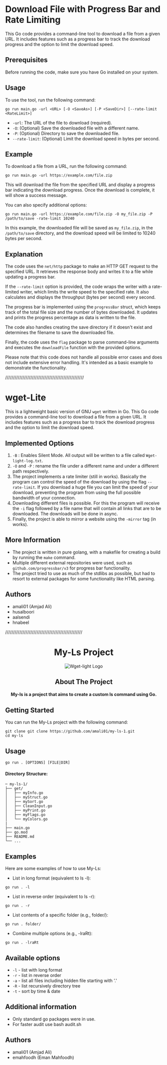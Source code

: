 # Download File with Progress Bar and Rate Limiting

This Go code provides a command-line tool to download a file from a given URL. It includes features such as a progress bar to track the download progress and the option to limit the download speed.

## Prerequisites

Before running the code, make sure you have Go installed on your system.

## Usage

To use the tool, run the following command:

```shell
go run main.go -url <URL> [-O <SaveAs>] [-P <SaveDir>] [--rate-limit <RateLimit>]
```

- `-url`: The URL of the file to download (required).
- `-O`: (Optional) Save the downloaded file with a different name.
- `-P`: (Optional) Directory to save the downloaded file.
- `--rate-limit`: (Optional) Limit the download speed in bytes per second.

## Example

To download a file from a URL, run the following command:

```shell
go run main.go -url https://example.com/file.zip
```

This will download the file from the specified URL and display a progress bar indicating the download progress. Once the download is complete, it will show a success message.

You can also specify additional options:

```shell
go run main.go -url https://example.com/file.zip -O my_file.zip -P /path/to/save -rate-limit 10240
```

In this example, the downloaded file will be saved as `my_file.zip`, in the `/path/to/save` directory, and the download speed will be limited to 10240 bytes per second.

## Explanation

The code uses the `net/http` package to make an HTTP GET request to the specified URL. It retrieves the response body and writes it to a file while updating a progress bar.

If the `--rate-limit` option is provided, the code wraps the writer with a rate-limited writer, which limits the write speed to the specified rate. It also calculates and displays the throughput (bytes per second) every second.

The progress bar is implemented using the `progressBar` struct, which keeps track of the total file size and the number of bytes downloaded. It updates and prints the progress percentage as data is written to the file.

The code also handles creating the save directory if it doesn't exist and determines the filename to save the downloaded file.

Finally, the code uses the `flag` package to parse command-line arguments and executes the `downloadFile` function with the provided options.

Please note that this code does not handle all possible error cases and does not include extensive error handling. It's intended as a basic example to demonstrate the functionality.


//////////////////////////////////////////////////
# wget-Lite

This is a lightweight basic version of GNU `wget` written in Go.
This Go code provides a command-line tool to download a file from a given URL. It includes features such as a progress bar to track the download progress and the option to limit the download speed.


## Implemented Options

1. `-B` : Enables Silent Mode. All output will be written to a file called `Wget-light-log.txt`.
2. `-O` and `-P` : rename the file under a different name and under a different path respectively.
3. The project implements a rate limiter (still in works). Basically the program can control the speed of the download by using the flag `--rate-limit`. If you download a huge file you can limit the speed of your download, preventing the program from using the full possible bandwidth of your connection.
4. Downloading different files is possible. For this the program will receive the `-i` flag followed by a file name that will contain all links that are to be downloaded. The downloads will be done in async.
5. Finally, the project is able to mirror a website using the `-mirror` tag (in works).

## More Information

* The project is written in pure golang, with a makefile for creating a build by running the `make` command.
* Multiple different external repositories were used, such as `github.com/progressbar/v3` for progress bar functionality.
* The project tried to use as much of the stdlibs as possible, but had to resort to external packages for some functionality like HTML parsing.

## Authors
- amali01 (Amjad Ali)
- husalboori
- aalsendi
- hnabeel

/////////////////////////////////////////////////

<h1 align="center">My-Ls Project</h1>


<p align="center">
    <img src="Design 1 (1).png" alt="Wget-light Logo" />
</p>

<h2 align="center">About The Project</h2>
<h4 align="center">My-ls is a project that aims to create a custom ls command using Go.</h4>

## Getting Started
You can run the My-Ls project with the following command:
```console
git clone git clone https://github.com/amali01/my-ls-1.git
cd my-ls
```

## Usage
```
go run . [OPTIONS] [FILE|DIR]
```
#### Directory Structure:
```console
─ my-ls-1/
├── get/
│   ├── myInfo.go
│   ├── myStruct.go
│   ├── mySort.go
│   ├── CleanInput.go  
│   ├── myPrint.go
│   ├── myFlags.go
│   └── myColors.go
|
├── main.go
├── go.mod
├── README.md
└── ...
```
## Examples
Here are some examples of how to use My-Ls:

- List in long format (equivalent to ls -l):
```
go run . -l 
```
- List in reverse order (equivalent to ls -r):
```
go run . -r 
```
- List contents of a specific folder (e.g., folder/):
```
go run . folder/

```
- Combine multiple options (e.g., -lraRt):
```
go run . -lraRt
```

## Available options

* <code>-l</code> - list with long format
* <code>-r</code> - list in reverse order
* <code>-a</code> - list all files including hidden file starting with '.'
* <code>-R</code> - list recursively directory tree
* <code>-t</code> - sort by time & date

## Additional information

- Only standard go packages were in use.
- For faster audit use bash audit.sh   

## Authors

- amali01 (Amjad Ali)
- emahfoodh (Eman Mahfoodh)
